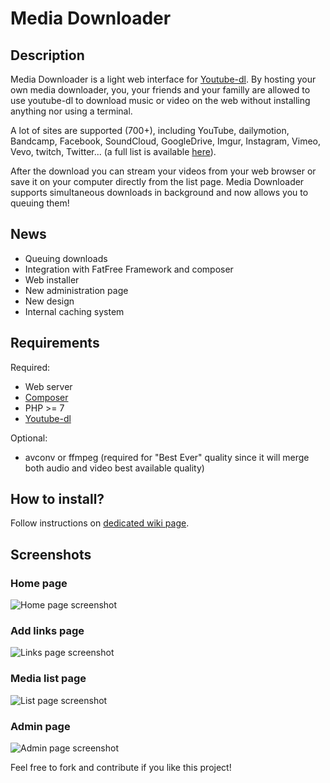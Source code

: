 # Media Downloader

## Description
Media Downloader is a light web interface for [Youtube-dl](https://github.com/rg3/youtube-dl).
By hosting your own media downloader, you, your friends and your familly are allowed to use youtube-dl to download music or video on the web without installing anything nor using a terminal.

A lot of sites are supported (700+), including YouTube, dailymotion, Bandcamp, Facebook, SoundCloud, GoogleDrive, Imgur, Instagram, Vimeo, Vevo, twitch, Twitter... (a full list is available [here](http://rg3.github.io/youtube-dl/supportedsites.html)).

After the download you can stream your videos from your web browser or save it on your computer directly from the list page.
Media Downloader supports simultaneous downloads in background and now allows you to queuing them!

## News
- Queuing downloads
- Integration with FatFree Framework and composer
- Web installer
- New administration page
- New design
- Internal caching system

## Requirements
Required:
- Web server
- [Composer](https://getcomposer.org/)
- PHP >= 7
- [Youtube-dl](https://github.com/rg3/youtube-dl)

Optional:
- avconv or ffmpeg (required for "Best Ever" quality since it will merge both audio and video best available quality)

## How to install?
Follow instructions on [dedicated wiki page](https://github.com/Kallys/MediaDownloader/wiki/Installation).

## Screenshots
### Home page
![Home page screenshot](https://github.com/Kallys/MediaDownloader/raw/dev/public/img/home.jpg)
### Add links page
![Links page screenshot](https://github.com/Kallys/MediaDownloader/raw/dev/public/img/links.jpg)
### Media list page
![List page screenshot](https://github.com/Kallys/MediaDownloader/raw/dev/public/img/list.jpg)
### Admin page
![Admin page screenshot](https://github.com/Kallys/MediaDownloader/raw/dev/public/img/admin.jpg)

Feel free to fork and contribute if you like this project!
